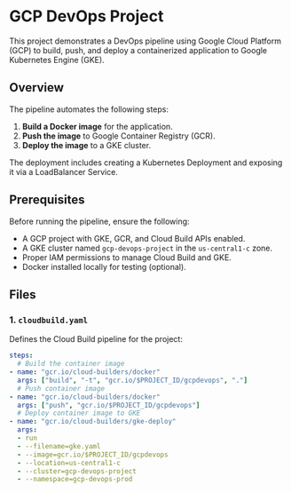 # GCP DevOps Project

This project demonstrates a DevOps pipeline using Google Cloud Platform (GCP) to build, push, and deploy a containerized application to Google Kubernetes Engine (GKE).

## Overview

The pipeline automates the following steps:
1. **Build a Docker image** for the application.
2. **Push the image** to Google Container Registry (GCR).
3. **Deploy the image** to a GKE cluster.

The deployment includes creating a Kubernetes Deployment and exposing it via a LoadBalancer Service.

## Prerequisites

Before running the pipeline, ensure the following:
- A GCP project with GKE, GCR, and Cloud Build APIs enabled.
- A GKE cluster named `gcp-devops-project` in the `us-central1-c` zone.
- Proper IAM permissions to manage Cloud Build and GKE.
- Docker installed locally for testing (optional).

## Files

### 1. `cloudbuild.yaml`

Defines the Cloud Build pipeline for the project:

```yaml
steps:
  # Build the container image
- name: "gcr.io/cloud-builders/docker"
  args: ["build", "-t", "gcr.io/$PROJECT_ID/gcpdevops", "."]
  # Push container image
- name: "gcr.io/cloud-builders/docker"
  args: ["push", "gcr.io/$PROJECT_ID/gcpdevops"]
  # Deploy container image to GKE
- name: "gcr.io/cloud-builders/gke-deploy"
  args:
  - run
  - --filename=gke.yaml
  - --image=gcr.io/$PROJECT_ID/gcpdevops
  - --location=us-central1-c
  - --cluster=gcp-devops-project
  - --namespace=gcp-devops-prod
